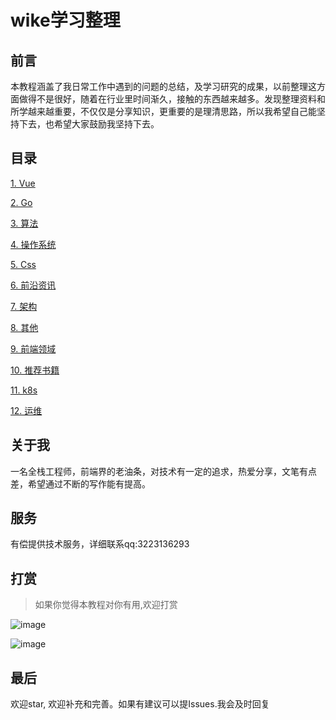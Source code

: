 
# wike学习整理

## 前言

本教程涵盖了我日常工作中遇到的问题的总结，及学习研究的成果，以前整理这方面做得不是很好，随着在行业里时间渐久，接触的东西越来越多。发现整理资料和所学越来越重要，不仅仅是分享知识，更重要的是理清思路，所以我希望自己能坚持下去，也希望大家鼓励我坚持下去。


## 目录


[1.  Vue](https://wike2019.github.io/wike-blog/Vue)

[2.  Go](https://wike2019.github.io/wike-blog/Go)

[3.  算法](https://wike2019.github.io/wike-blog/算法)

[4.  操作系统](https://wike2019.github.io/wike-blog/操作系统)

[5.  Css](https://wike2019.github.io/wike-blog/Css)

[6.  前沿资讯](https://wike2019.github.io/wike-blog/前沿资讯)

[7.  架构](https://wike2019.github.io/wike-blog/架构)

[8.  其他](https://wike2019.github.io/wike-blog/其他)

[9.  前端领域](https://wike2019.github.io/wike-blog/前端领域)

[10. 推荐书籍](https://wike2019.github.io/wike-blog/推荐书籍)

[11. k8s](https://wike2019.github.io/wike-blog/k8s)

[12. 运维](https://wike2019.github.io/wike-blog/运维)
## 关于我

一名全栈工程师，前端界的老油条，对技术有一定的追求，热爱分享，文笔有点差，希望通过不断的写作能有提高。

## 服务

有偿提供技术服务，详细联系qq:3223136293

## 打赏


>  如果你觉得本教程对你有用,欢迎打赏

![image](https://csdn.52wike.com/2020-10-19/248df22e-58a1-4a74-85cb-a9ca696cb7b2.jpg)


![image](https://csdn.52wike.com/2020-10-19/928d2f28-2b83-4aeb-b6db-61e60b349c8d.png)


## 最后

欢迎star, 欢迎补充和完善。如果有建议可以提Issues.我会及时回复